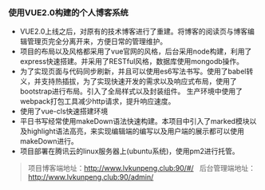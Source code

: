 ### 使用VUE2.0构建的个人博客系统
- VUE2.0上线之后，对原有的技术博客进行了重建。将博客的阅读页与博客编辑管理页完全分离开来，方便日常的管理维护。
- 项目的布局以及风格都采用了vue官网的风格，后台采用node构建，利用了express快速搭建。并采用了RESTful风格，数据库使用mongodb操作。
- 为了实现页面与代码同步刷新，并且可以使用es6写法书写。使用了babel转义，并支持热插拔，为了实现快速开发的需求以及响应式布局，使用了bootstrap进行布局。引入了全局样式以及封装组件。 生产环境中使用了webpack打包工具减少http请求，提升响应速度。 
- 使用了vue-cls快速搭建环境
- 平日书写经常使用makeDown语法快速构建。本项目中引入了marked模块以及highlight语法高亮，来实现编辑端的编写以及用户端的展示都可以使用makeDown进行。
- 项目部署在腾讯云的linux服务器上(ubuntu系统)，使用pm2进行托管。
> 项目博客端地址：http://www.lvkunpeng.club:90/#/   
> 后台管理端地址：http://www.lvkunpeng.club:90/admin/
